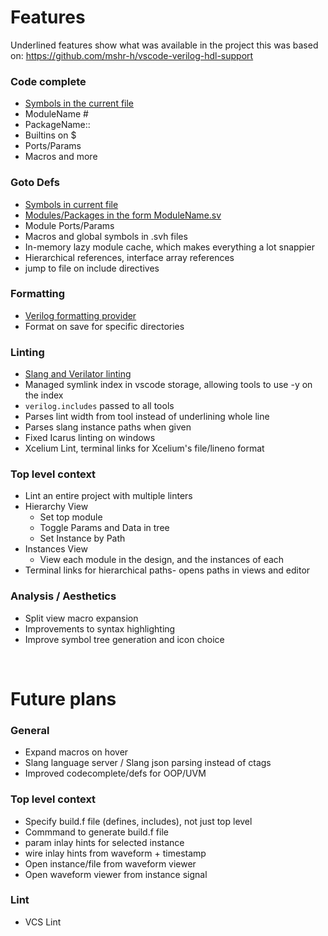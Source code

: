# Features

Underlined features show what was available in the project this was based on: https://github.com/mshr-h/vscode-verilog-hdl-support

### Code complete
- <u>Symbols in the current file</u>
- ModuleName #
- PackageName::
- Builtins on $
- Ports/Params
- Macros and more

### Goto Defs
- <u>Symbols in current file</u>
- <u>Modules/Packages in the form ModuleName.sv</u>
- Module Ports/Params
- Macros and global symbols in .svh files
- In-memory lazy module cache, which makes everything a lot snappier
- Hierarchical references, interface array references
- jump to file on include directives

### Formatting
- <u>Verilog formatting provider</u>
- Format on save for specific directories

### Linting
- <u>Slang and Verilator linting</u>
- Managed symlink index in vscode storage, allowing tools to use -y on the index
- `verilog.includes` passed to all tools
- Parses lint width from tool instead of underlining whole line
- Parses slang instance paths when given
- Fixed Icarus linting on windows
- Xcelium Lint, terminal links for Xcelium's file/lineno format

### Top level context
- Lint an entire project with multiple linters
- Hierarchy View
  - Set top module
  - Toggle Params and Data in tree
  - Set Instance by Path
- Instances View
  - View each module in the design, and the instances of each
- Terminal links for hierarchical paths- opens paths in views and editor

### Analysis / Aesthetics
- Split view macro expansion
- Improvements to syntax highlighting
- Improve symbol tree generation and icon choice

<br>

# Future plans

### General
- Expand macros on hover
- Slang language server / Slang json parsing instead of ctags
- Improved codecomplete/defs for OOP/UVM

### Top level context
- Specify build.f file (defines, includes), not just top level
- Commmand to generate build.f file
- param inlay hints for selected instance
- wire inlay hints from waveform + timestamp
- Open instance/file from waveform viewer
- Open waveform viewer from instance signal

### Lint
- VCS Lint
